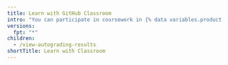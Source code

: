```yaml
---
title: Learn with GitHub Classroom
intro: "You can participate in coursework in {% data variables.product.prodname_classroom %} and see results from your teacher."
versions:
  fpt: "*"
children:
  - /view-autograding-results
shortTitle: Learn with Classroom
---
```


